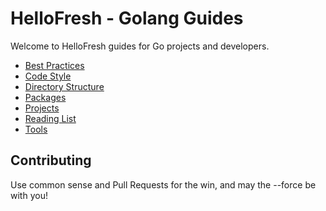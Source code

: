 # HelloFresh - Golang Guides

Welcome to HelloFresh guides for Go projects and developers.

- [Best Practices](best_practices.md)
- [Code Style](code_style.md)
- [Directory Structure](directory_structure.md)
- [Packages](packages.md)
- [Projects](projects.md)
- [Reading List](reading_list.md)
- [Tools](tools.md)

## Contributing

Use common sense and Pull Requests for the win, and may the --force be with you!
